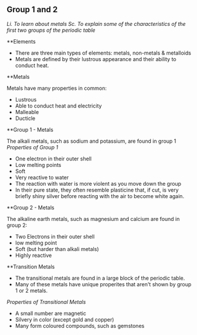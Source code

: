 ## Group 1 and 2

*Li. To learn about metals
Sc. To explain some of the characteristics of the first two groups of the periodic table*

**Elements

- There are three main types of elements: metals, non-metals & metalloids
- Metals are defined by their lustrous appearance and their ability to conduct heat.

**Metals

Metals have many properties in common:
- Lustrous 
- Able to conduct heat and electricity
- Malleable
- Ducticle

**Group 1 - Metals

The alkali metals, such as sodium and potassium, are found in group 1
*Properties of Group 1*

- One electron in their outer shell
- Low melting points
- Soft
- Very reactive to water
- The reaction with water is more violent as you move down the group
- In their pure state, they often resemble plasticine that, if cut, is very briefly shiny silver before reacting with the air to become white again.

**Group 2 - Metals

The alkaline earth metals, such as magnesium and calcium are found in group 2:
- Two Electrons in their outer shell
- low melting point
- Soft (but harder than alkali metals)
- Highly reactive

**Transition Metals

- The transitional metals are found in a large block of the periodic table.
- Many of these metals have unique properites that aren't shown by group 1 or 2 metals.

*Properties of Transitional Metals*
- A small number are magnetic
- Silvery in color (except gold and copper)
- Many form coloured compounds, such as gemstones



